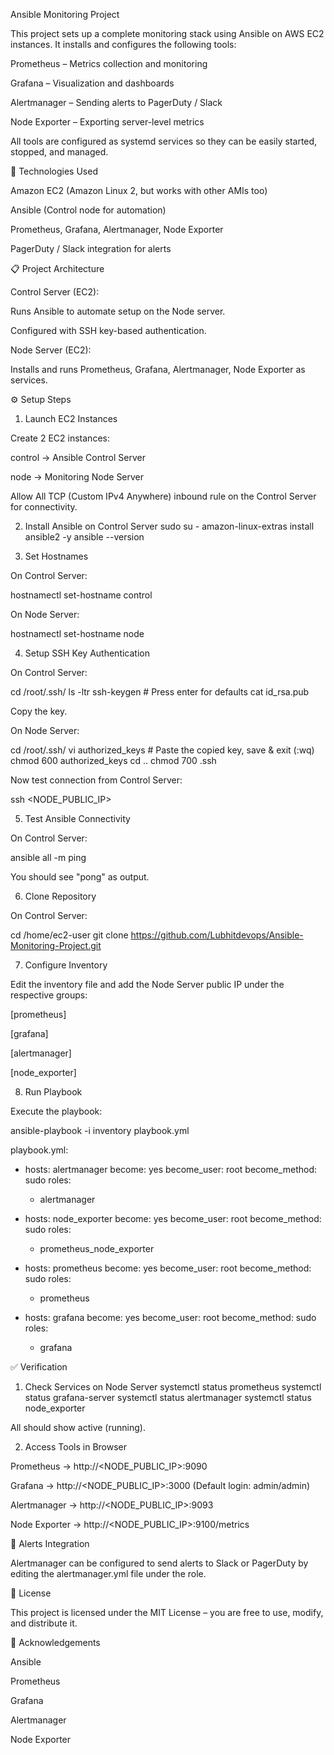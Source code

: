 Ansible Monitoring Project

This project sets up a complete monitoring stack using Ansible on AWS EC2 instances.
It installs and configures the following tools:

Prometheus – Metrics collection and monitoring

Grafana – Visualization and dashboards

Alertmanager – Sending alerts to PagerDuty / Slack

Node Exporter – Exporting server-level metrics

All tools are configured as systemd services so they can be easily started, stopped, and managed.

🚀 Technologies Used

Amazon EC2 (Amazon Linux 2, but works with other AMIs too)

Ansible (Control node for automation)

Prometheus, Grafana, Alertmanager, Node Exporter

PagerDuty / Slack integration for alerts

📋 Project Architecture

Control Server (EC2):

Runs Ansible to automate setup on the Node server.

Configured with SSH key-based authentication.

Node Server (EC2):

Installs and runs Prometheus, Grafana, Alertmanager, Node Exporter as services.

⚙️ Setup Steps
1. Launch EC2 Instances

Create 2 EC2 instances:

control → Ansible Control Server

node → Monitoring Node Server

Allow All TCP (Custom IPv4 Anywhere) inbound rule on the Control Server for connectivity.

2. Install Ansible on Control Server
sudo su -
amazon-linux-extras install ansible2 -y
ansible --version

3. Set Hostnames

On Control Server:

hostnamectl set-hostname control


On Node Server:

hostnamectl set-hostname node

4. Setup SSH Key Authentication

On Control Server:

cd /root/.ssh/
ls -ltr
ssh-keygen    # Press enter for defaults
cat id_rsa.pub


Copy the key.

On Node Server:

cd /root/.ssh/
vi authorized_keys   # Paste the copied key, save & exit (:wq)
chmod 600 authorized_keys
cd ..
chmod 700 .ssh


Now test connection from Control Server:

ssh <NODE_PUBLIC_IP>

5. Test Ansible Connectivity

On Control Server:

ansible all -m ping


You should see "pong" as output.

6. Clone Repository

On Control Server:

cd /home/ec2-user
git clone https://github.com/Lubhitdevops/Ansible-Monitoring-Project.git

7. Configure Inventory

Edit the inventory file and add the Node Server public IP under the respective groups:

[prometheus]
<node-public-ip>

[grafana]
<node-public-ip>

[alertmanager]
<node-public-ip>

[node_exporter]
<node-public-ip>

8. Run Playbook

Execute the playbook:

ansible-playbook -i inventory playbook.yml


playbook.yml:

- hosts: alertmanager
  become: yes
  become_user: root
  become_method: sudo
  roles:
    - alertmanager

- hosts: node_exporter
  become: yes
  become_user: root
  become_method: sudo
  roles:
    - prometheus_node_exporter

- hosts: prometheus
  become: yes
  become_user: root
  become_method: sudo
  roles:
    - prometheus

- hosts: grafana
  become: yes
  become_user: root
  become_method: sudo
  roles:
    - grafana

✅ Verification
1. Check Services on Node Server
systemctl status prometheus
systemctl status grafana-server
systemctl status alertmanager
systemctl status node_exporter


All should show active (running).

2. Access Tools in Browser

Prometheus → http://<NODE_PUBLIC_IP>:9090

Grafana → http://<NODE_PUBLIC_IP>:3000 (Default login: admin/admin)

Alertmanager → http://<NODE_PUBLIC_IP>:9093

Node Exporter → http://<NODE_PUBLIC_IP>:9100/metrics

📡 Alerts Integration

Alertmanager can be configured to send alerts to Slack or PagerDuty by editing the alertmanager.yml file under the role.

📜 License

This project is licensed under the MIT License – you are free to use, modify, and distribute it.

🙏 Acknowledgements

Ansible

Prometheus

Grafana

Alertmanager

Node Exporter
